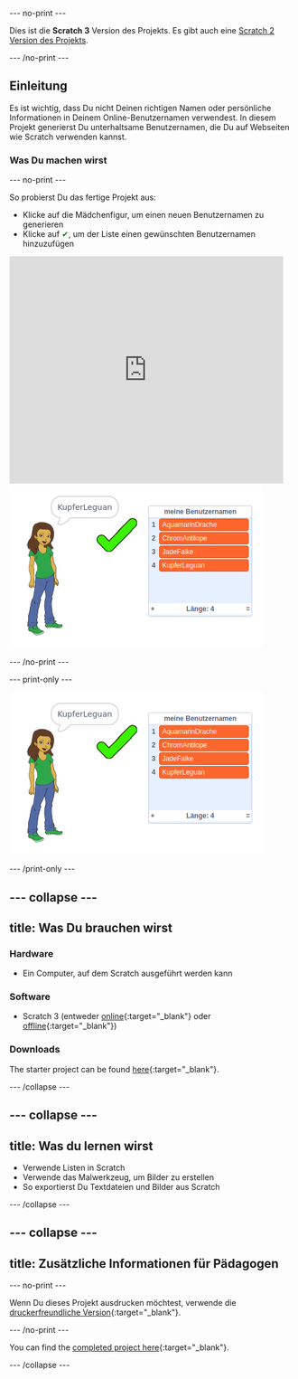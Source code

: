 \--- no-print \---

Dies ist die **Scratch 3** Version des Projekts. Es gibt auch eine [Scratch 2 Version des Projekts](https://projects.raspberrypi.org/en/projects/username-generator-scratch2).

\--- /no-print \---

## Einleitung

Es ist wichtig, dass Du nicht Deinen richtigen Namen oder persönliche Informationen in Deinem Online-Benutzernamen verwendest. In diesem Projekt generierst Du unterhaltsame Benutzernamen, die Du auf Webseiten wie Scratch verwenden kannst.

### Was Du machen wirst

\--- no-print \---

So probierst Du das fertige Projekt aus:

- Klicke auf die Mädchenfigur, um einen neuen Benutzernamen zu generieren
- Klicke auf <span style="color: green;">✔</span>, um der Liste einen gewünschten Benutzernamen hinzuzufügen

<div class="scratch-preview">
  <iframe allowtransparency="true" width="485" height="402" src="https://scratch.mit.edu/projects/embed/292974184/?autostart=false" frameborder="0" scrolling="no"></iframe>
  <img src="images/usernames-final.png">
</div>

\--- /no-print \---

\--- print-only \---

![fertiges Projekt](images/usernames-final.png)

\--- /print-only \---

## \--- collapse \---

## title: Was Du brauchen wirst

### Hardware

- Ein Computer, auf dem Scratch ausgeführt werden kann

### Software

- Scratch 3 (entweder [online](http://rpf.io/scratchon){:target="_blank"} oder [offline](http://rpf.io/scratchoff){:target="_blank"})

### Downloads

The starter project can be found [here](https://rpf.io/p/en/username-generator-go){:target="_blank"}.

\--- /collapse \---

## \--- collapse \---

## title: Was du lernen wirst

- Verwende Listen in Scratch
- Verwende das Malwerkzeug, um Bilder zu erstellen
- So exportierst Du Textdateien und Bilder aus Scratch

\--- /collapse \---

## \--- collapse \---

## title: Zusätzliche Informationen für Pädagogen

\--- no-print \---

Wenn Du dieses Projekt ausdrucken möchtest, verwende die [druckerfreundliche Version](https://projects.raspberrypi.org/en/projects/username-generator/print){:target="_blank"}.

\--- /no-print \---

You can find the [completed project here](https://rpf.io/p/en/username-generator-get){:target="_blank"}.

\--- /collapse \---